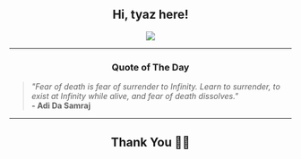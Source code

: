 <h2 align="center"> Hi, tyaz here!</h2>

<p align="center">
<a href="https://github.com/tyazx" alt="github streak"><img src="https://dvst-streak.herokuapp.com/?user=tyazx&theme=tokyonight&fire=DD472C"></a>
</p>

<hr>
<h3 align="center">Quote of The Day</h3>
<p align="center">
<blockquote>
<i>"Fear of death is fear of surrender to Infinity. Learn to surrender, to exist at Infinity while alive, and fear of death dissolves."</i>
<br>
<b>- Adi Da Samraj</b>
</blockquote>
</p>


<hr>
<h2 align="center">Thank You 🙏🏼</h2>
